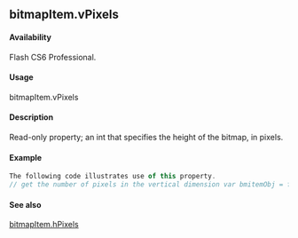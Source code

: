 ## bitmapItem.vPixels

#### Availability

Flash CS6 Professional.

#### Usage

bitmapItem.vPixels

#### Description

Read-only property; an int that specifies the height of the bitmap, in pixels.

#### Example

```javascript
The following code illustrates use of this property.
// get the number of pixels in the vertical dimension var bmitemObj = fl.getDocumentDOM().library.items\[0\]; var numHorizontalPixels = bmitemObj.vPixels;

```
#### See also

[bitmapItem.hPixels](../BitmapItem_object/bitmapIte5.md)
